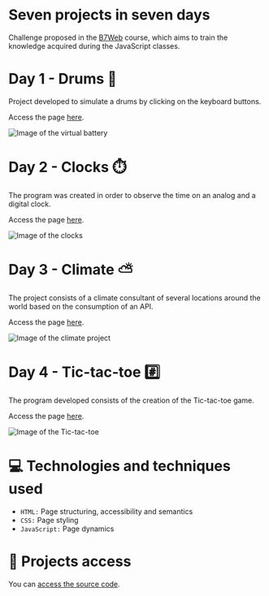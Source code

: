 # Seven projects in seven days

Challenge proposed in the [B7Web](https://b7web.com.br/) course, which aims to train the knowledge acquired during the JavaScript classes.

# Day 1 - Drums 🥁
Project developed to simulate a drums by clicking on the keyboard buttons. 

Access the page [here](https://drums-js.surge.sh/).

![Image of the virtual battery](https://user-images.githubusercontent.com/96635074/209264214-71ec5706-30fb-4395-af3d-7a14a41a6bd7.png)

# Day 2 - Clocks ⏱️
The program was created in order to observe the time on an analog and a digital clock.

Access the page [here](https://clocks-js.surge.sh/).

![Image of the clocks](https://user-images.githubusercontent.com/96635074/209582639-89f3cdc1-aaeb-49d0-96a3-670df6ed754a.png)

# Day 3 - Climate ⛅
The project consists of a climate consultant of several locations around the world based on the consumption of an API.

Access the page [here](https://climate-js.surge.sh/).

![Image of the climate project](https://user-images.githubusercontent.com/96635074/210024156-c2f79f87-f6cf-44dc-98d0-efd069e86153.png)

# Day 4 - Tic-tac-toe #️⃣
The program developed consists of the creation of the Tic-tac-toe game.

Access the page [here](https://tictactoe-js.surge.sh/).

![Image of the Tic-tac-toe](https://user-images.githubusercontent.com/96635074/210157467-86a8ca61-d90d-477c-ae84-dc9e37e25050.png)

# 💻 Technologies and techniques used 
* `HTML:` Page structuring, accessibility and semantics
* `CSS:` Page styling
* `JavaScript:` Page dynamics

# 📁 Projects access
You can [access the source code](https://github.com/ArturColen/JS-Challenge).
